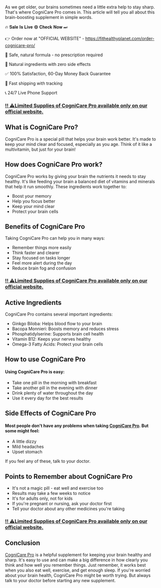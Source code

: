 As we get older, our brains sometimes need a little extra help to stay sharp. That's where CogniCare Pro comes in. This article will tell you all about this brain-boosting supplement in simple words.

🔥 𝐒𝐚𝐥𝐞 𝐈𝐬 𝐋𝐢𝐯𝐞 🟢 𝐂𝐡𝐞𝐜𝐤 𝐍𝐨𝐰 ⏭

👉 Order now at "OFFICIAL WEBSITE" - https://fithealthyplanet.com/order-cognicare-pro/

🔵 Safe, natural formula - no prescription required

🌿 Natural ingredients with zero side effects

✅ 100% Satisfaction, 60-Day Money Back Guarantee

🚚 Fast shipping with tracking 

📞 24/7 Live Phone Support

### [‼️ ⚠️Limited Supplies of CogniCare Pro available only on our official website.](https://fithealthyplanet.com/order-cognicare-pro/)

## What is CogniCare Pro?

CogniCare Pro is a special pill that helps your brain work better. It's made to keep your mind clear and focused, especially as you age. Think of it like a multivitamin, but just for your brain!

## How does CogniCare Pro work?

CogniCare Pro works by giving your brain the nutrients it needs to stay healthy. It's like feeding your brain a balanced diet of vitamins and minerals that help it run smoothly. These ingredients work together to:

- Boost your memory
- Help you focus better
- Keep your mind clear
- Protect your brain cells

## Benefits of CogniCare Pro

Taking CogniCare Pro can help you in many ways:

- Remember things more easily
- Think faster and clearer
- Stay focused on tasks longer
- Feel more alert during the day
- Reduce brain fog and confusion

### [‼️ ⚠️Limited Supplies of CogniCare Pro available only on our official website.](https://fithealthyplanet.com/order-cognicare-pro/)

## Active Ingredients

CogniCare Pro contains several important ingredients:

- Ginkgo Biloba: Helps blood flow to your brain
- Bacopa Monnieri: Boosts memory and reduces stress
- Phosphatidylserine: Supports brain cell health
- Vitamin B12: Keeps your nerves healthy
-  Omega-3 Fatty Acids: Protect your brain cells

## How to use CogniCare Pro

#### Using CogniCare Pro is easy:

- Take one pill in the morning with breakfast
- Take another pill in the evening with dinner
- Drink plenty of water throughout the day
- Use it every day for the best results

## Side Effects of CogniCare Pro

#### Most people don't have any problems when taking [CogniCare Pro](https://www.facebook.com/cognicarepro.offical.website/). But some might feel:

- A little dizzy
- Mild headaches
- Upset stomach

If you feel any of these, talk to your doctor.

## Points to Remember about CogniCare Pro

- It's not a magic pill - eat well and exercise too
- Results may take a few weeks to notice
- It's for adults only, not for kids
- If you're pregnant or nursing, ask your doctor first
- Tell your doctor about any other medicines you're taking

### [‼️ ⚠️Limited Supplies of CogniCare Pro available only on our official website.](https://fithealthyplanet.com/order-cognicare-pro/)

## Conclusion

[CogniCare Pro](https://www.facebook.com/cognicarepro.offical.website/) is a helpful supplement for keeping your brain healthy and sharp. It's easy to use and can make a big difference in how clearly you think and how well you remember things. Just remember, it works best when you also eat well, exercise, and get enough sleep. If you're worried about your brain health, CogniCare Pro might be worth trying. But always talk to your doctor before starting any new supplement.
